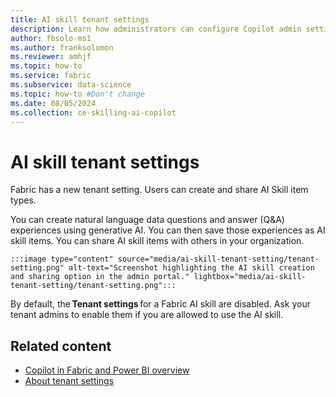 ```yaml
---
title: AI skill tenant settings
description: Learn how administrators can configure Copilot admin settings in Fabric.
author: fbsolo-ms1
ms.author: franksolomon
ms.reviewer: amhjf
ms.topic: how-to
ms.service: fabric
ms.subservice: data-science
ms.topic: how-to #Don't change
ms.date: 08/05/2024
ms.collection: ce-skilling-ai-copilot
---
```


# AI skill tenant settings

Fabric has a new tenant setting. Users can create and share AI Skill item types.

You can create natural language data questions and answer (Q&A) experiences using generative AI. You can then save those experiences as AI skill items. You can share AI skill items with others in your organization.

    :::image type="content" source="media/ai-skill-tenant-setting/tenant-setting.png" alt-text="Screenshot highlighting the AI skill creation and sharing option in the admin portal." lightbox="media/ai-skill-tenant-setting/tenant-setting.png":::

By default, the **Tenant settings** for a Fabric AI skill are disabled. Ask your tenant admins to enable them if you are allowed to use the AI skill.

## Related content

- [Copilot in Fabric and Power BI overview](../get-started/copilot-fabric-overview.md)
- [About tenant settings](about-tenant-settings.md)
